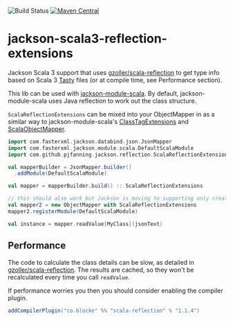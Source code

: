![Build Status](https://github.com/pjfanning/jackson-scala3-reflection-extensions/actions/workflows/ci.yml/badge.svg?branch=main)
[![Maven Central](https://maven-badges.herokuapp.com/maven-central/com.github.pjfanning/jackson-scala3-reflection-extensions_3/badge.svg)](https://maven-badges.herokuapp.com/maven-central/com.github.pjfanning/jackson-scala3-reflection-extensions_3)

# jackson-scala3-reflection-extensions

Jackson Scala 3 support that uses [gzoller/scala-reflection](https://github.com/gzoller/scala-reflection)
to get type info based on Scala 3 [Tasty](https://docs.scala-lang.org/scala3/guides/tasty-overview.html) files
(or at compile time, see Performance section).

This lib can be used with [jackson-module-scala](https://github.com/FasterXML/jackson-module-scala). By default,
jackson-module-scala uses Java reflection to work out the class structure.

`ScalaReflectionExtensions` can be mixed into your ObjectMapper in as a similar way to jackson-module-scala's
[ClassTagExtensions](https://github.com/FasterXML/jackson-module-scala/blob/2.14/src/main/scala/com/fasterxml/jackson/module/scala/ClassTagExtensions.scala)
and [ScalaObjectMapper](https://github.com/FasterXML/jackson-module-scala/blob/2.14/src/main/scala-2.%2B/com/fasterxml/jackson/module/scala/ScalaObjectMapper.scala).

```scala
import com.fasterxml.jackson.databind.json.JsonMapper
import com.fasterxml.jackson.module.scala.DefaultScalaModule
import com.github.pjfanning.jackson.reflection.ScalaReflectionExtensions

val mapperBuilder = JsonMapper.builder()
  .addModule(DefaultScalaModule)

val mapper = mapperBuilder.build() :: ScalaReflectionExtensions

// this should also work but Jackson is moving to supporting only creating mapper instances from a builder
val mapper2 = new ObjectMapper with ScalaReflectionExtensions
mapper2.registerModule(DefaultScalaModule)

val instance = mapper.readValue[MyClass](jsonText)
```

## Performance

The code to calculate the class details can be slow, as detailed in [gzoller/scala-reflection](https://github.com/gzoller/scala-reflection).
The results are cached, so they won't be recalculated every time you call `readValue`.

If performance worries you then you should consider enabling the compiler plugin.

```scala
addCompilerPlugin("co.blocke" %% "scala-reflection" % "1.1.4")
```
